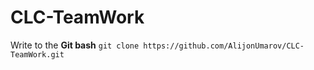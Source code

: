 # CLC-TeamWork
Write to the **Git bash** `git clone https://github.com/AlijonUmarov/CLC-TeamWork.git`
